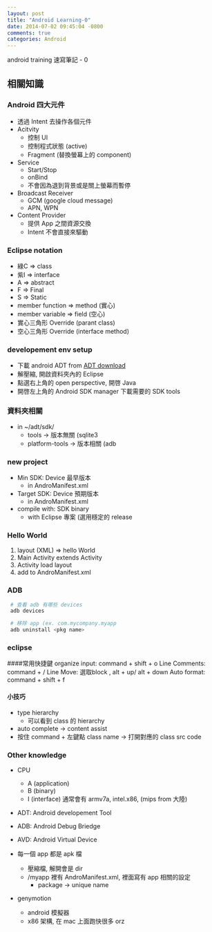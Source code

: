```yaml
---
layout: post
title: "Android Learning-0"
date: 2014-07-02 09:45:04 -0800
comments: true
categories: Android
---
```

android training 速寫筆記 - 0
<!-- more -->

## 相關知識
### Android 四大元件
- 透過 Intent 去操作各個元件
- Acitvity
   - 控制 UI
   - 控制程式狀態 (active)
   - Fragment (替換螢幕上的 component)
- Service
   - Start/Stop
   - onBind
   - 不會因為退到背景或是關上螢幕而暫停
- Broadcast Receiver
   - GCM (google cloud message)
   - APN, WPN
- Content Provider
   - 提供 App 之間資源交換
   - Intent 不會直接來驅動

### Eclipse notation
- 綠C => class
- 紫I => interface
- A => abstract
- F => Final
- S => Static
- member function => method (實心)
- member variable => field (空心)
- 實心三角形 Override (parant class)
- 空心三角形 Override (interface method)

### developement env setup
- 下載 android ADT from [ADT download](http://developer.android.com/sdk/index.html)
- 解壓縮, 開啟資料夾內的 Eclipse
- 點選右上角的 open perspective, 開啓 Java
- 開啓左上角的 Android SDK manager 下載需要的 SDK tools

### 資料夾相關
- in ~/adt/sdk/
   - tools -> 版本無關 (sqlite3
   - platform-tools -> 版本相關 (adb

### new project
- Min SDK: Device 最早版本
   - in AndroManifest.xml
- Target SDK: Device 預期版本
   - in AndroManifest.xml
- compile with: SDK binary
   - with Eclipse 專案 (選用穩定的 release

### Hello World
1. layout (XML) => hello World
2. Main Activity extends Activity
3. Activity load layout
4. add to AndroManifest.xml

### ADB
``` sh
 # 查看 adb 有哪些 devices
 adb devices

 # 移除 app (ex. com.mycompany.myapp
 adb uninstall <pkg name>
```
### eclipse
####常用快捷鍵
organize input: command + shift + o
Line Comments: command + /
Line Move: 選取block , alt + up/ alt + down
Auto format: command + shift + f

#### 小技巧
- type hierarchy
   - 可以看到 class 的 hierarchy
- auto complete -> content assist
- 按住 command + 左鍵點 class name -> 打開對應的 class src code

### Other knowledge
- CPU
   - A (application)
   - B (binary)
   - I (interface)
通常會有 armv7a, intel.x86, (mips from 大陸)

- ADT: Android developement Tool
- ADB: Android Debug Briedge
- AVD: Android Virtual Device

- 每一個 app 都是 apk 檔
   - 壓縮檔, 解開會是 dir
   - /myapp 裡有 AndroManifest.xml, 裡面寫有 app 相關的設定
      - package -> unique name
- genymotion
   - android 模擬器
   - x86 架構, 在 mac 上面跑快很多 orz
